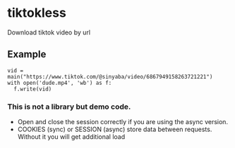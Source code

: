 # tiktokless
Download tiktok video by url

## Example
```
vid = main("https://www.tiktok.com/@sinyaba/video/6867949158263721221")
with open('dude.mp4', 'wb') as f:
  f.write(vid)
```

### This is not a library but demo code.

- Open and close the session correctly if you are using the async version.
- COOKIES (sync) or SESSION (async) store data between requests. Without it you will get additional load
